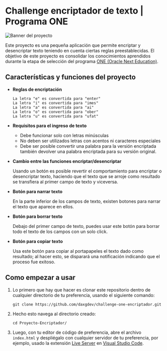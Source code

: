 # Challenge encriptador de texto | Programa ONE

![Banner del proyecto](https://challenge-one-encriptador-omega.vercel.app/assets/page-banner.png)

Este proyecto es una pequeña aplicación que permite encriptar y desencriptar texto teniendo en cuenta ciertas reglas preestablecidas. El objetivo de este proyecto es consolidar los conocimientos aprendidos durante la etapa de selección del programa [ONE (Oracle Next Education)](https://www.oracle.com/co/education/oracle-next-education/).

## Características y funciones del proyecto

- **Reglas de encriptación**

  `La letra "e" es convertida para "enter"`  
  `La letra "i" es convertida para "imes"`  
  `La letra "a" es convertida para "ai"`  
  `La letra "o" es convertida para "ober"`  
  `La letra "u" es convertida para "ufat"`

- **Requisitos para el ingreso de texto**

  - Debe funcionar solo con letras minúsculas
  - No deben ser utilizados letras con acentos ni caracteres especiales
  - Debe ser posible convertir una palabra para la versión encriptada también devolver una palabra encriptada para su versión original.

- **Cambio entre las funciones encriptar/desencriptar**

  Usando un botón es posible revertir el comportamiento para encriptar o desencriptar texto, haciendo que el texto que se arroje como resultado se transfiera al primer campo de texto y viceversa.

- **Botón para narrar texto**

  En la parte inferior de los campos de texto, existen botones para narrar el texto que aparece en ellos.

- **Botón para borrar texto**

  Debajo del primer campo de texto, puedes usar este botón para borrar todo el texto de los campos con un solo click.

- **Botón para copiar texto**

  Usa este botón para copiar al portapapeles el texto dado como resultado; al hacer esto, se disparará una notificación indicando que el proceso fue exitoso.

## Como empezar a usar

1. Lo primero que hay que hacer es clonar este repositorio dentro de cualquier directorio de tu preferencia, usando el siguiente comando:
  
    `git clone https://github.com/daxgdev/challenge-one-encriptador.git`

2. Hecho esto navega al directorio creado:
    
    `cd Proyecto-Encriptador/`

3. Luego, con tu editor de código de preferencia, abre el archivo `index.html` y despliégalo con cualquier servidor de tu preferencia, por ejemplo, usado la extensión [Live Server](https://marketplace.visualstudio.com/items?itemName=ritwickdey.LiveServer) en [Visual Studio Code](https://code.visualstudio.com/).
